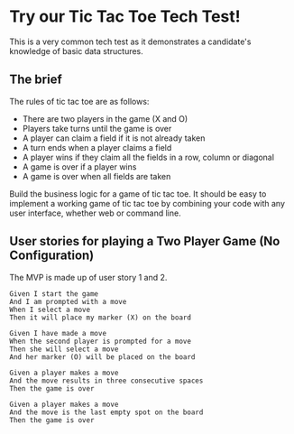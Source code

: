# Try our Tic Tac Toe Tech Test!

This is a very common tech test as it demonstrates a candidate's knowledge of basic data structures.

## The brief

The rules of tic tac toe are as follows:

* There are two players in the game (X and O)
* Players take turns until the game is over
* A player can claim a field if it is not already taken
* A turn ends when a player claims a field
* A player wins if they claim all the fields in a row, column or diagonal
* A game is over if a player wins
* A game is over when all fields are taken

Build the business logic for a game of tic tac toe. It should be easy to implement a working game of tic tac toe by combining your code with any user interface, whether web or command line.

## User stories for playing a Two Player Game (No Configuration)

The MVP is made up of user story 1 and 2. 

```
Given I start the game
And I am prompted with a move
When I select a move
Then it will place my marker (X) on the board

Given I have made a move
When the second player is prompted for a move
Then she will select a move
And her marker (O) will be placed on the board

Given a player makes a move
And the move results in three consecutive spaces
Then the game is over

Given a player makes a move
And the move is the last empty spot on the board
Then the game is over

```
